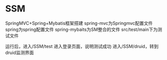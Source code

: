 # SSM
SpringMVC+Spring+Mybatis框架搭建
spring-mvc为Springmvc配置文件
spring为spring配置文件
spring-mybaits为SM整合的文件
src/test/main下为测试文件


运行后，进入/SSM/test  进入登录页面，说明测试成功
进入/SSM/druid，转到druid监测界面
